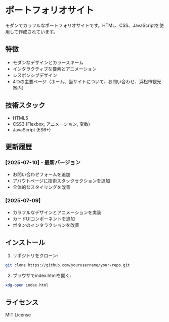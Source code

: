 # ポートフォリオサイト

モダンでカラフルなポートフォリオサイトです。HTML、CSS、JavaScriptを使用して作成されています。

## 特徴

- モダンなデザインとカラースキーム
- インタラクティブな要素とアニメーション
- レスポンシブデザイン
- 4つの主要ページ（ホーム、当サイトについて、お問い合わせ、浜松市観光案内）

## 技術スタック

- HTML5
- CSS3 (Flexbox, アニメーション, 変数)
- JavaScript (ES6+)

## 更新履歴

### [2025-07-10] - 最新バージョン
- お問い合わせフォームを追加
- アバウトページに技術スタックセクションを追加
- 全体的なスタイリングを改善

### [2025-07-09] 
- カラフルなデザインとアニメーションを実装
- カードUIコンポーネントを追加
- ボタンのインタラクションを改善

## インストール

1. リポジトリをクローン:
```bash
git clone https://github.com/yourusername/your-repo.git
```

2. ブラウザでindex.htmlを開く:
```bash
xdg-open index.html
```

## ライセンス

MIT License
